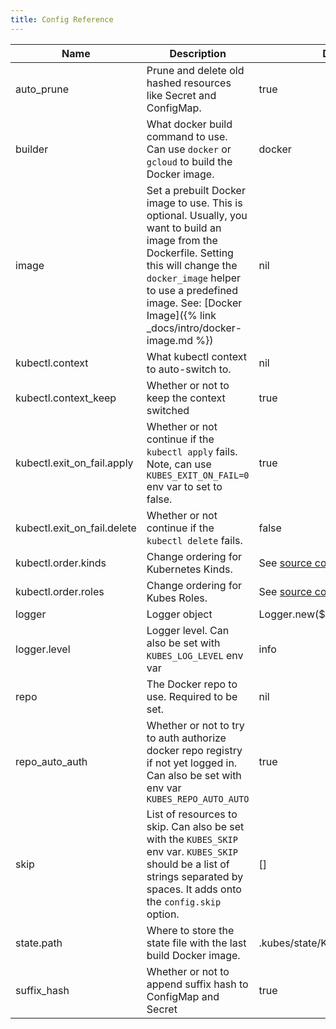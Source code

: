 ```yaml
---
title: Config Reference
---
```


Name | Description | Default
---|---|---
auto_prune | Prune and delete old hashed resources like Secret and ConfigMap. | true
builder | What docker build command to use. Can use `docker` or `gcloud` to build the Docker image. | docker
image | Set a prebuilt Docker image to use. This is optional. Usually, you want to build an image from the Dockerfile.  Setting this will change the `docker_image` helper to use a predefined image. See: [Docker Image]({% link _docs/intro/docker-image.md %}) | nil
kubectl.context | What kubectl context to auto-switch to. | nil
kubectl.context_keep | Whether or not to keep the context switched | true
kubectl.exit_on_fail.apply  | Whether or not continue if the `kubectl apply` fails. Note, can use `KUBES_EXIT_ON_FAIL=0` env var to set to false. | true
kubectl.exit_on_fail.delete | Whether or not continue if the `kubectl delete` fails. | false
kubectl.order.kinds | Change ordering for Kubernetes Kinds. | See [source code](https://github.com/boltops-tools/kubes/blob/master/lib/kubes/config.rb#L52)
kubectl.order.roles | Change ordering for Kubes Roles. | See [source code](https://github.com/boltops-tools/kubes/blob/master/lib/kubes/config.rb#L44)
logger | Logger object | Logger.new($stdout)
logger.level | Logger level. Can also be set with `KUBES_LOG_LEVEL` env var | info
repo | The Docker repo to use. Required to be set. | nil
repo_auto_auth | Whether or not to try to auth authorize docker repo registry if not yet logged in. Can also be set with env var `KUBES_REPO_AUTO_AUTO` | true
skip | List of resources to skip. Can also be set with the `KUBES_SKIP` env var. `KUBES_SKIP` should be a list of strings separated by spaces. It adds onto the `config.skip` option. | []
state.path | Where to store the state file with the last build Docker image. | .kubes/state/KUBES_env/data.json
suffix_hash | Whether or not to append suffix hash to ConfigMap and Secret | true
